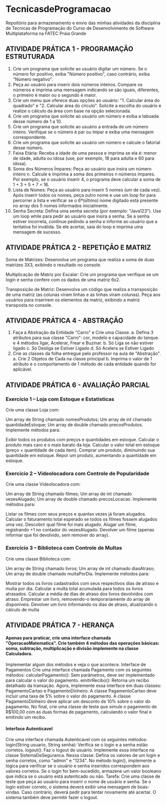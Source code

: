 # TecnicasdeProgramacao
Repoitório para armazenamento e envio das minhas atividades da disciplina de Tecnicas de Programação do Curso de Desenvolvimento de Software Multiplataforma na FATEC Praia Grande

## ATIVIDADE PRÁTICA 1 - PROGRAMAÇÃO ESTRUTURADA

  1. Crie um programa que solicite ao usuário digitar um número. Se o número for positivo, exiba "Número positivo", caso contrário, exiba "Número negativo".
  2. Peça ao usuário para inserir dois números inteiros. Compare os números e imprima uma mensagem indicando se são iguais, diferentes, o primeiro é maior ou o segundo é maior.
  3. Crie um menu que oferece duas opções ao usuário: "1. Calcular área do quadrado" e "2. Calcular área do círculo". Solicite a escolha do usuário e realize o cálculo da área com base na opção selecionada.
  4. Crie um programa que solicite ao usuário um número e exiba a tabuada desse número de 1 a 10.
  5. Crie um programa que solicite ao usuário a entrada de um número inteiro. Verifique se o número é par ou ímpar e exiba uma mensagem correspondente.
  6. Crie um programa que solicite ao usuário um número e calcule o fatorial desse número.
  7. Faixa Etária: Receba a idade de uma pessoa e imprima se ela é: menor de idade, adulta ou idosa (use, por exemplo, 18 para adulta e 60 para idosa).
  8. Soma dos Números Ímpares: Peça ao usuário que insira um número inteiro n. Calcule e imprima a soma dos primeiros n números ímpares. Por exemplo, se o usuário inserir 4, o programa deve calcular a soma de 1 + 3 + 5 + 7 = 16.
  9. Lista de Nomes: Peça ao usuário para inserir 5 nomes (um de cada vez). Após inserir todos os nomes, peça outro nome e use um loop for para percorrer a lista e verificar se o 6º(último) nome digitado está presente no array dos 5 nomes informados inicialmente.
  10. Senha Secreta: Defina uma senha secreta (por exemplo: "Java123"). Use um loop while para pedir ao usuário que insira a senha. Se a senha estiver incorreta, continue pedindo a senha e informe ao usuário que a tentativa foi inválida. Se ele acertar, saia do loop e imprima uma mensagem de sucesso.

## ATIVIDADE PRÁTICA 2 - REPETIÇÃO E MATRIZ

  Soma de Matrizes:
  Desenvolva um programa que realiza a soma de duas matrizes 3X3, exibindo o resultado no console. 

  Multiplicação de Matriz por Escalar:
  Crie um programa que verifique se um login e senha confere com os dados de uma matriz 6x2.
  
  Transposição de Matriz:
  Desenvolva um código que realiza a transposição de uma matriz (as colunas viram linhas e as linhas viram colunas). Peça aos usuários para inserirem os elementos da matriz, exibindo a matriz transposta no console.

## ATIVIDADE PRÁTICA 4 - ABSTRAÇÃO

  1. Faça a Abstração da Entidade "Carro" e Crie uma Classe.
     a. Defina 3 atributos para sua classe "Carro": cor, modelo e capacidade do tanque. e 4 métodos ligar, Acelerar, Frear e Buzinar.
     b. Só Liga se não estiver ligado
     c. Só Desliga se Estiver Ligado
     d. Só Acelera se Estiver Ligado
  2. Crie as classes da folha entregue pelo professor na aula de "Abstração".
     a. Crie 2 Objetos de Cada na classe principal
     b. Imprima o valor de 1 atributo e o comportamento de 1 método de cada entidade quando for aplicável.

## ATIVIDADE PRÁTICA 6 - AVALIAÇÃO PARCIAL

### Exercício 1 – Loja com Estoque e Estatísticas
Crie uma classe Loja com:

Um array de String chamado nomesProdutos;
Um array de int chamado quantidadeEstoque;
Um array de double chamado precosProdutos.
Implemente métodos para:

Exibir todos os produtos com preços e quantidades em estoque.
Calcular o produto mais caro e o mais barato da loja.
Calcular o valor total em estoque (preço × quantidade de cada item).
Comprar um produto, diminuindo sua quantidade em estoque.
Repor um produto, aumentando a quantidade em estoque.

### Exercício 2 – Videolocadora com Controle de Popularidade
Crie uma classe Videolocadora com:

Um array de String chamado filmes;
Um array de int chamado vezesAlugado;
Um array de double chamado precosLocacao.
Implemente métodos para:

Listar os filmes com seus preços e quantas vezes já foram alugados.
Calcular o faturamento total esperado se todos os filmes fossem alugados uma vez.
Descobrir qual filme foi mais alugado.
Alugar um filme, registrando +1 no contador do vezesAlugado.
Devolver um filme (apenas informar que foi devolvido, sem remover do array).

### Exercício 3 – Biblioteca com Controle de Multas
Crie uma classe Biblioteca com:

Um array de String chamado livros;
Um array de int chamado diasAtraso;
Um array de double chamado multaPorDia.
Implemente métodos para:

Mostrar todos os livros cadastrados com seus respectivos dias de atraso e multa por dia.
Calcular a multa total acumulada para todos os livros atrasados.
Calcular a média de dias de atraso dos livros devolvidos com atraso.
Emprestar um livro, removendo-o temporariamente do array de disponíveis.
Devolver um livro informando os dias de atraso, atualizando o cálculo de multa

## ATIVIDADE PRÁTICA 7 - HERANÇA

#### Apenas para praticar, crie uma interface chamada "OperacaoMatematica". Crie também 4 métodos das operações básicas: soma, subtração, multiplicação e divisão implemente na classe Calculadora.
  Implementar algum dos métodos  e veja o que acontece.
  Interface de Pagamentos
  Crie uma interface chamada Pagamento com os seguintes métodos:
  calcularPagamento(): Sem parâmetros, deve ser implementado para calcular o valor do pagamento.
  emitirRecibo(): Retorna um recibo detalhado da transação.
  Agora, implemente essa interface em duas classes: PagamentoCartao e PagamentoDinheiro.
  A classe PagamentoCartao deve incluir uma taxa de 5% sobre o valor do pagamento.
  A classe PagamentoDinheiro deve aplicar um desconto de 10% sobre o valor do pagamento.
  No final, crie uma classe de teste que simule o pagamento de R$100,00 com as duas formas de pagamento, calculando o valor final e emitindo um recibo.

#### Interface Autenticavel
  Crie uma interface chamada Autenticavel com os seguintes métodos:
  login(String usuario, String senha): Verifica se o login e a senha estão corretos.
  logout(): Faz o logout do usuário.
  Implemente essa interface na classe SistemaDeSeguranca. Nessa classe:
  Defina os valores de um login e senha corretos, como "admin" e "1234".
  No método login(), implemente a lógica para verificar se o usuário e senha inseridos correspondem aos valores corretos.
  Se o login for bem-sucedido, armazene um valor booleano que indica se o usuário está autenticado ou não.
  Tarefa: Crie uma classe de teste que peça ao usuário para inserir o nome de usuário e senha. Se o login estiver correto, o sistema deverá exibir uma mensagem de boas-vindas. Caso contrário, deverá pedir para tentar novamente até acertar. O sistema também deve permitir fazer o logout.
